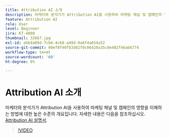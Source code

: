 ```yaml
---
title: Attribution AI 소개
description: 마케터와 분석가가 Attribution AI을 사용하여 마케팅 채널 및 캠페인의 영향을 이해하는 방법에 대한 높은 수준의 개요입니다.
feature: Attribution AI
role: User
level: Beginner
jira: KT-4808
thumbnail: 32667.jpg
exl-id: abb4a09d-7cb6-4cb8-a49d-9a6f4a654a52
source-git-commit: 00ef0f40fb3d82f0c06428a35c0e402f46ab6774
workflow-type: tm+mt
source-wordcount: '68'
ht-degree: 0%

---
```


# Attribution AI 소개

마케터와 분석가가 Attribution AI을 사용하여 마케팅 채널 및 캠페인의 영향을 이해하는 방법에 대한 높은 수준의 개요입니다. 자세한 내용은 다음을 참조하십시오. [Attribution AI 설명서](https://experienceleague.adobe.com/docs/experience-platform/intelligent-services/attribution-ai/overview.html).

>[!VIDEO](https://video.tv.adobe.com/v/32667?learn=on)
